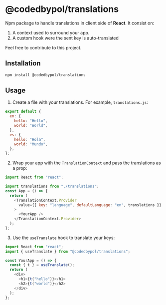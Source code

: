 # @codedbypol/translations

Npm package to handle translations in client side of **React**.
It consist on:

1. A context used to surround your app.
2. A custom hook were the sent key is auto-translated

Feel free to contribute to this project.

## Installation

```bash
npm install @codedbypol/translations
```

## Usage

1. Create a file with your translations. For example, `translations.js`:

```javascript
export default {
  en: {
    hello: "Hello",
    world: "World",
  },
  es: {
    hello: "Hola",
    world: "Mundo",
  },
};
```

2. Wrap your app with the `TranslationContext` and pass the translations as a prop:

```javascript
import React from "react";

import translations from "./translations";
const App = () => {
  return (
    <TranslationContext.Provider
      value={{ key: "language", defaultLanguage: "en", translations }}
    >
      <YourApp />
    </TranslationContext.Provider>
  );
};
```

3. Use the `useTranslate` hook to translate your keys:

```javascript
import React from "react";
import { useTranslate } from "@codedbypol/translations";

const YourApp = () => {
  const { t } = useTranslate();
  return (
    <div>
      <h1>{t("hello")}</h1>
      <h2>{t("world")}</h2>
    </div>
  );
};
```
